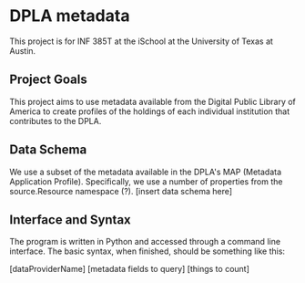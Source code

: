 # DPLA metadata
This project is for INF 385T at the iSchool at the University of Texas at Austin.

## Project Goals
This project aims to use metadata available from the Digital Public Library of America to create profiles of the holdings of each individual institution that contributes to the DPLA.

## Data Schema
We use a subset of the metadata available in the DPLA's MAP (Metadata Application Profile).  Specifically, we use a number of properties from the source.Resource namespace (?).
[insert data schema here]

## Interface and Syntax
The program is written in Python and accessed through a command line interface.  The basic syntax, when finished, should be something like this:

[dataProviderName] [metadata fields to query] [things to count]
